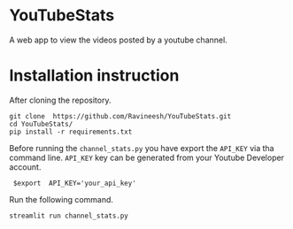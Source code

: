 # YouTubeStats

A web app to view the videos posted by  a youtube channel.

# Installation instruction
After cloning the repository.

``` 
git clone  https://github.com/Ravineesh/YouTubeStats.git 
cd YouTubeStats/
pip install -r requirements.txt
```

Before running the `channel_stats.py` you have export the `API_KEY` via tha command line. `API_KEY` key can be generated from your Youtube Developer account.
```
 $export  API_KEY='your_api_key'
```

Run the following command.

 `` streamlit run channel_stats.py  ``
 